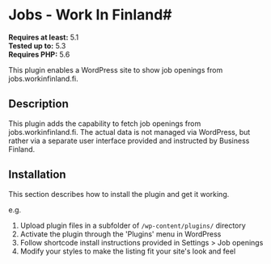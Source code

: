 # Jobs - Work In Finland#
**Requires at least:** 5.1  
**Tested up to:** 5.3  
**Requires PHP:** 5.6  

This plugin enables a WordPress site to show job openings from jobs.workinfinland.fi.

## Description ##

This plugin adds the capability to fetch job openings from jobs.workinfinland.fi. The actual data is not managed via WordPress, but rather via a separate user interface provided and instructed by Business Finland.

## Installation ##

This section describes how to install the plugin and get it working.

e.g.

1. Upload plugin files in a subfolder of `/wp-content/plugins/` directory
2. Activate the plugin through the 'Plugins' menu in WordPress
3. Follow shortcode install instructions provided in Settings > Job openings
4. Modify your styles to make the listing fit your site's look and feel
